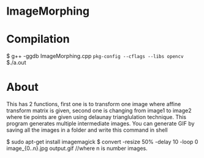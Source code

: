 # ImageMorphing

# Compilation
$ g++ -ggdb ImageMorphing.cpp `pkg-config --cflags --libs opencv`
$./a.out

# About
  This has 2 functions, first one is to transform one image where affine transform matrix is given,
second one is changing from image1 to image2 where tie points are given using delaunay trianglulation technique.
This program generates multiple intermediate images. You can generate GIF by saving all the images in a folder
and write this command in shell


$ sudo apt-get install imagemagick
$ convert -resize 50% -delay 10 -loop 0 image_{0..n}.jpg output.gif //where n is number images.
